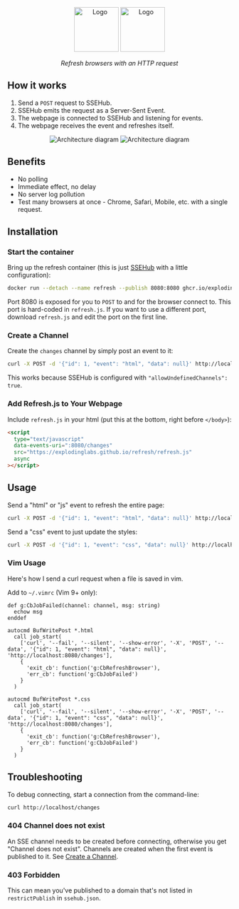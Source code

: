<p align="center">
  <img alt="Logo" height="100" src="https://github.com/explodinglabs/refresh/blob/main/.images/logo-light.png?raw=true#gh-light-mode-only" />
  <img alt="Logo" height="100" src="https://github.com/explodinglabs/refresh/blob/main/.images/logo-dark.png?raw=true#gh-dark-mode-only" />
</p>

<p align="center">
  <i>Refresh browsers with an HTTP request</i>
</p>

## How it works

1. Send a `POST` request to SSEHub.
2. SSEHub emits the request as a Server-Sent Event.
3. The webpage is connected to SSEHub and listening for events.
4. The webpage receives the event and refreshes itself.

<p align="center">
  <img alt="Architecture diagram" src="https://github.com/explodinglabs/refresh/blob/main/.images/architecture-light.svg?raw=true#gh-light-mode-only" />
  <img alt="Architecture diagram" src="https://github.com/explodinglabs/refresh/blob/main/.images/architecture-dark.svg?raw=true#gh-dark-mode-only" />
</p>

## Benefits

- No polling
- Immediate effect, no delay
- No server log pollution
- Test many browsers at once - Chrome, Safari, Mobile, etc. with a single request.

## Installation

### Start the container

Bring up the refresh container (this is just
[SSEHub](https://github.com/vgno/ssehub) with a little configuration):

```sh
docker run --detach --name refresh --publish 8080:8080 ghcr.io/explodinglabs/refresh
```

Port 8080 is exposed for you to `POST` to and for the browser connect to. This
port is hard-coded in `refresh.js`. If you want to use a different port,
download `refresh.js` and edit the port on the first line.

### Create a Channel

Create the `changes` channel by simply post an event to it:

```sh
curl -X POST -d '{"id": 1, "event": "html", "data": null}' http://localhost:8080/changes
```

This works because SSEHub is configured with `"allowUndefinedChannels": true`.

### Add Refresh.js to Your Webpage

Include `refresh.js` in your html (put this at the bottom, right before
`</body>`):

```html
<script
  type="text/javascript"
  data-events-uri=":8080/changes"
  src="https://explodinglabs.github.io/refresh/refresh.js"
  async
></script>
```

## Usage

Send a "html" or "js" event to refresh the entire page:

```sh
curl -X POST -d '{"id": 1, "event": "html", "data": null}' http://localhost:8080/changes
```

Send a "css" event to just update the styles:

```sh
curl -X POST -d '{"id": 1, "event": "css", "data": null}' http://localhost:8080/changes
```

### Vim Usage

Here's how I send a curl request when a file is saved in vim.

Add to `~/.vimrc` (Vim 9+ only):

```vim
def g:CbJobFailed(channel: channel, msg: string)
  echow msg
enddef

autocmd BufWritePost *.html
  call job_start(
    ['curl', '--fail', '--silent', '--show-error', '-X', 'POST', '--data', '{"id": 1, "event": "html", "data": null}', 'http://localhost:8080/changes'],
    {
      'exit_cb': function('g:CbRefreshBrowser'),
      'err_cb': function('g:CbJobFailed')
    }
  )

autocmd BufWritePost *.css
  call job_start(
    ['curl', '--fail', '--silent', '--show-error', '-X', 'POST', '--data', '{"id": 1, "event": "css", "data": null}', 'http://localhost:8080/changes'],
    {
      'exit_cb': function('g:CbRefreshBrowser'),
      'err_cb': function('g:CbJobFailed')
    }
  )
```

## Troubleshooting

To debug connecting, start a connection from the command-line:

```sh
curl http://localhost/changes
```

### 404 Channel does not exist

An SSE channel needs to be created before connecting, otherwise you get
"Channel does not exist". Channels are created when the first event is
published to it. See [Create a Channel](#create_a_channel).

### 403 Forbidden

This can mean you've published to a domain that's not listed in
`restrictPublish` in `ssehub.json`.
